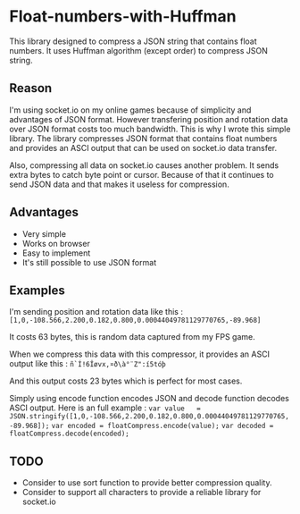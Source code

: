 # Float-numbers-with-Huffman
This library designed to compress a JSON string that contains float numbers. It uses Huffman algorithm (except order) to compress JSON string.

## Reason
I'm using socket.io on my online games because of simplicity and advantages of JSON format. However transfering position and rotation data over JSON format costs too much bandwidth. This is why I wrote this simple library. The library compresses JSON format that contains float numbers and provides an ASCI output that can be used on socket.io data transfer.

Also, compressing all data on socket.io causes another problem. It sends extra bytes to catch byte point or cursor. Because of that it continues to send JSON data and that makes it useless for compression.

## Advantages
+ Very simple
+ Works on browser
+ Easy to implement
+ It's still possible to use JSON format

## Examples
I'm sending position and rotation data like this :
```[1,0,-108.566,2.200,0.182,0.800,0.00044049781129770765,-89.968]```

It costs 63 bytes, this is random data captured from my FPS game.

When we compress this data with this compressor, it provides an ASCI output like this :
```ñ`Í!6Îøvx,¤ð\à°¨Z":í5tóþ```

And this output costs 23 bytes which is perfect for most cases.

Simply using encode function encodes JSON and decode function decodes ASCI output. Here is an full example :
```var value   = JSON.stringify([1,0,-108.566,2.200,0.182,0.800,0.00044049781129770765,-89.968]);```
```var encoded = floatCompress.encode(value);```
```var decoded = floatCompress.decode(encoded);```

## TODO
+ Consider to use sort function to provide better compression quality.
+ Consider to support all characters to provide a reliable library for socket.io